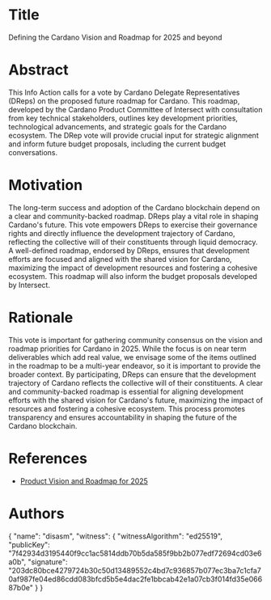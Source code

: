 # Title

Defining the Cardano Vision and Roadmap for 2025 and beyond

# Abstract

This Info Action calls for a vote by Cardano Delegate Representatives (DReps) on the proposed future roadmap for Cardano. This roadmap, developed by the Cardano Product Committee of Intersect with consultation from key technical stakeholders, outlines key development priorities, technological advancements, and strategic goals for the Cardano ecosystem. The DRep vote will provide crucial input for strategic alignment and inform future budget proposals, including the current budget conversations.

# Motivation

The long-term success and adoption of the Cardano blockchain depend on a clear and community-backed roadmap. DReps play a vital role in shaping Cardano's future. This vote empowers DReps to exercise their governance rights and directly influence the development trajectory of Cardano, reflecting the collective will of their constituents through liquid democracy. A well-defined roadmap, endorsed by DReps, ensures that development efforts are focused and aligned with the shared vision for Cardano, maximizing the impact of development resources and fostering a cohesive ecosystem. This roadmap will also inform the budget proposals developed by Intersect.

# Rationale

This vote is important for gathering community consensus on the vision and roadmap priorities for Cardano in 2025. While the focus is on near term deliverables which add real value, we envisage some of the items outlined in the roadmap to be a multi-year endeavor, so it is important to provide the broader context. By participating, DReps can ensure that the development trajectory of Cardano reflects the collective will of their constituents. A clear and community-backed roadmap is essential for aligning development efforts with the shared vision for Cardano's future, maximizing the impact of resources and fostering a cohesive ecosystem. This process promotes transparency and ensures accountability in shaping the future of the Cardano blockchain.

# References

- [Product Vision and Roadmap for 2025](https://product.cardano.intersectmbo.org/vision-roadmap-2025)

# Authors

{
  "name": "disasm",
  "witness": {
    "witnessAlgorithm": "ed25519",
    "publicKey": "7f42934d3195440f9cc1ac5814ddb70b5da585f9bb2b077edf72694cd03e6a0b",
    "signature": "203dc80bce4279724b30c50d13489552c4bd7c936857b077ec3ba7c1cfa70af987fe04ed86cdd083bfcd5b5e4dac2fe1bbcab42e1a07cb3f014fd35e06687b0e"
  }
}
